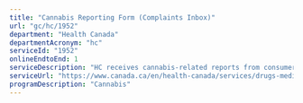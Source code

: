 ```yaml
---
title: "Cannabis Reporting Form (Complaints Inbox)"
url: "gc/hc/1952"
department: "Health Canada"
departmentAcronym: "hc"
serviceId: "1952"
onlineEndtoEnd: 1
serviceDescription: "HC receives cannabis-related reports from consumers, health professionals, industry and the general public as it relates to its area of responsibility. For concerns and complaints that might represent a possible violation of the federal cannabis laws or regulations, individuals may contact the Controlled Substances and Cannabis Branch through the Cannabis Reporting Form. (CSCB)"
serviceUrl: "https://www.canada.ca/en/health-canada/services/drugs-medication/cannabis/recalls-adverse-reactions-reporting/report-cannabis-concerns.html"
programDescription: "Cannabis"
---
```

